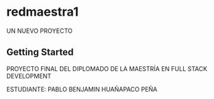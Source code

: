 # redmaestra1

UN NUEVO PROYECTO

## Getting Started

PROYECTO FINAL DEL DIPLOMADO DE LA MAESTRÍA EN FULL STACK DEVELOPMENT

ESTUDIANTE: PABLO BENJAMIN HUAÑAPACO PEÑA